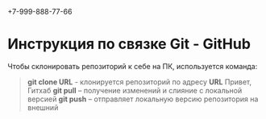 +7-999-888-77-66
# Инструкция по связке Git - GitHub

Чтобы склонировать репозиторий к себе на ПК, используется команда: 
> **git clone URL** - клонируется репозиторий по адресу **URL** 
Привет, Гитхаб
>**git pull** – получение изменений и слияние с локальной версией
>**git push** – отправляет локальную версию репозитория на внешний